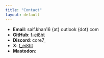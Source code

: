 ```yaml
---
title: "Contact"
layout: default
---
```



- **Email**: saif.khan16 {at} outlook {dot} com
- **GitHub**: [f-ei8ht](https://www.github.com/f-ei8ht)
- **Discord**: core7_
- **X**: [f_ei8ht](https://x.com/f_ei8ht)
- **Mastodon**: []()
